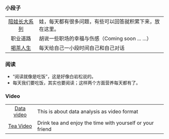 ### 小段子
|||
|:---:|:---|
|[陪娃长大系列](/DocsMD/docs/index.html)|娃，每天都有很多问题，有些可以回答就积累下来，放在这里。|
|职业道路|胡说一些职场的幸福与伤感（Coming soon ... ...）|
|[喝茶人生](/DocsMD/docs/Teaindex.html)|每天给自己一小段时间自己和自己对话|



### 阅读

+ “阅读就像是吃饭”，这是好像白岩松说的。
+ 每天我们要吃饭，其实也要阅读；这样两个方面营养每天都有了。



### Video
|||
|:---:|:---|
|[Data video](../VideoIndex.html)|This is about data analysis as video format|
|[Tea Video](../TeaVideo.html)|Drink tea and enjoy the time with yourself or your friend|
